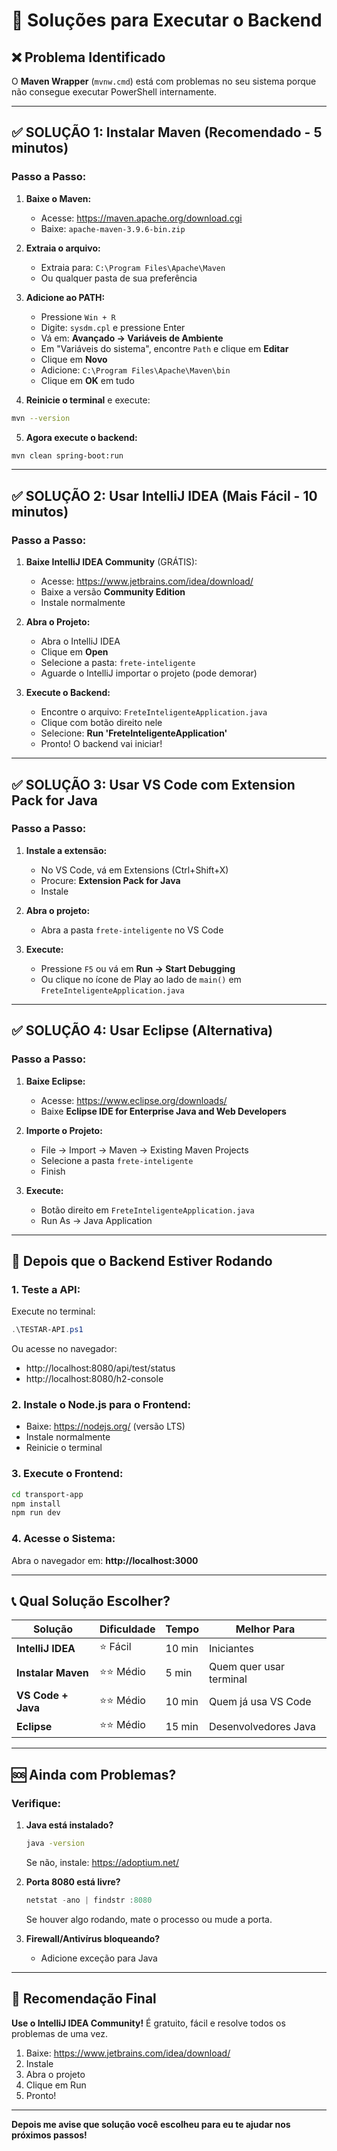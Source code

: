 # 🔧 Soluções para Executar o Backend

## ❌ Problema Identificado

O **Maven Wrapper** (`mvnw.cmd`) está com problemas no seu sistema porque não consegue executar PowerShell internamente.

---

## ✅ SOLUÇÃO 1: Instalar Maven (Recomendado - 5 minutos)

### Passo a Passo:

1. **Baixe o Maven:**
   - Acesse: https://maven.apache.org/download.cgi
   - Baixe: `apache-maven-3.9.6-bin.zip`

2. **Extraia o arquivo:**
   - Extraia para: `C:\Program Files\Apache\Maven`
   - Ou qualquer pasta de sua preferência

3. **Adicione ao PATH:**
   - Pressione `Win + R`
   - Digite: `sysdm.cpl` e pressione Enter
   - Vá em: **Avançado → Variáveis de Ambiente**
   - Em "Variáveis do sistema", encontre `Path` e clique em **Editar**
   - Clique em **Novo**
   - Adicione: `C:\Program Files\Apache\Maven\bin`
   - Clique em **OK** em tudo

4. **Reinicie o terminal** e execute:
```bash
mvn --version
```

5. **Agora execute o backend:**
```bash
mvn clean spring-boot:run
```

---

## ✅ SOLUÇÃO 2: Usar IntelliJ IDEA (Mais Fácil - 10 minutos)

### Passo a Passo:

1. **Baixe IntelliJ IDEA Community** (GRÁTIS):
   - Acesse: https://www.jetbrains.com/idea/download/
   - Baixe a versão **Community Edition**
   - Instale normalmente

2. **Abra o Projeto:**
   - Abra o IntelliJ IDEA
   - Clique em **Open**
   - Selecione a pasta: `frete-inteligente`
   - Aguarde o IntelliJ importar o projeto (pode demorar)

3. **Execute o Backend:**
   - Encontre o arquivo: `FreteInteligenteApplication.java`
   - Clique com botão direito nele
   - Selecione: **Run 'FreteInteligenteApplication'**
   - Pronto! O backend vai iniciar!

---

## ✅ SOLUÇÃO 3: Usar VS Code com Extension Pack for Java

### Passo a Passo:

1. **Instale a extensão:**
   - No VS Code, vá em Extensions (Ctrl+Shift+X)
   - Procure: **Extension Pack for Java**
   - Instale

2. **Abra o projeto:**
   - Abra a pasta `frete-inteligente` no VS Code

3. **Execute:**
   - Pressione `F5` ou vá em **Run → Start Debugging**
   - Ou clique no ícone de Play ao lado de `main()` em `FreteInteligenteApplication.java`

---

## ✅ SOLUÇÃO 4: Usar Eclipse (Alternativa)

### Passo a Passo:

1. **Baixe Eclipse:**
   - Acesse: https://www.eclipse.org/downloads/
   - Baixe **Eclipse IDE for Enterprise Java and Web Developers**

2. **Importe o Projeto:**
   - File → Import → Maven → Existing Maven Projects
   - Selecione a pasta `frete-inteligente`
   - Finish

3. **Execute:**
   - Botão direito em `FreteInteligenteApplication.java`
   - Run As → Java Application

---

## 🎯 Depois que o Backend Estiver Rodando

### 1. Teste a API:

Execute no terminal:
```powershell
.\TESTAR-API.ps1
```

Ou acesse no navegador:
- http://localhost:8080/api/test/status
- http://localhost:8080/h2-console

### 2. Instale o Node.js para o Frontend:

- Baixe: https://nodejs.org/ (versão LTS)
- Instale normalmente
- Reinicie o terminal

### 3. Execute o Frontend:

```bash
cd transport-app
npm install
npm run dev
```

### 4. Acesse o Sistema:

Abra o navegador em: **http://localhost:3000**

---

## 📞 Qual Solução Escolher?

| Solução | Dificuldade | Tempo | Melhor Para |
|---------|-------------|-------|-------------|
| **IntelliJ IDEA** | ⭐ Fácil | 10 min | Iniciantes |
| **Instalar Maven** | ⭐⭐ Médio | 5 min | Quem quer usar terminal |
| **VS Code + Java** | ⭐⭐ Médio | 10 min | Quem já usa VS Code |
| **Eclipse** | ⭐⭐ Médio | 15 min | Desenvolvedores Java |

---

## 🆘 Ainda com Problemas?

### Verifique:

1. **Java está instalado?**
   ```bash
   java -version
   ```
   Se não, instale: https://adoptium.net/

2. **Porta 8080 está livre?**
   ```powershell
   netstat -ano | findstr :8080
   ```
   Se houver algo rodando, mate o processo ou mude a porta.

3. **Firewall/Antivírus bloqueando?**
   - Adicione exceção para Java

---

## 🎉 Recomendação Final

**Use o IntelliJ IDEA Community!** É gratuito, fácil e resolve todos os problemas de uma vez.

1. Baixe: https://www.jetbrains.com/idea/download/
2. Instale
3. Abra o projeto
4. Clique em Run
5. Pronto!

---

**Depois me avise que solução você escolheu para eu te ajudar nos próximos passos!**

